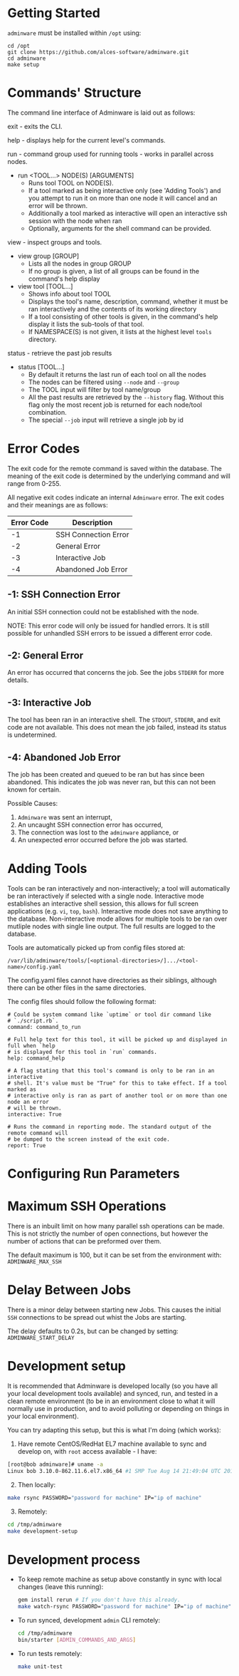 
# Getting Started
`adminware` must be installed within `/opt` using:
```
cd /opt
git clone https://github.com/alces-software/adminware.git
cd adminware
make setup
```

# Commands' Structure
The command line interface of Adminware is laid out as follows:

exit - exits the CLI.

help - displays help for the current level's commands.

run - command group used for running tools - works in parallel across nodes.
 - run <TOOL...> NODE(S) [ARGUMENTS]
    - Runs tool TOOL on NODE(S).
    - If a tool marked as being interactive only (see 'Adding Tools') and you
      attempt to run it on more than one node it will cancel and an error will
      be thrown.
    - Additionally a tool marked as interactive will open an interactive ssh
      session with the node when ran
    - Optionally, arguments for the shell command can be provided.

view - inspect groups and tools.
 - view group [GROUP]
    - Lists all the nodes in group GROUP
    - If no group is given, a list of all groups can be found in the command's
      help display
 - view tool [TOOL...]
    - Shows info about tool TOOL
    - Displays the tool's name, description, command, whether it must
      be ran interactively and the contents of its working directory
    - If a tool consisting of other tools is given, in the command's help display
      it lists the sub-tools of that tool.
    - If NAMESPACE(S) is not given, it lists at the highest level `tools` directory.

status - retrieve the past job results
 - status [TOOL...]
   - By default it returns the last run of each tool on all the nodes
   - The nodes can be filtered using `--node` and `--group`
   - The TOOL input will filter by tool name/group
   - All the past results are retrieved by the `--history` flag. Without this
     flag only the most recent job is returned for each node/tool combination.
   - The special `--job` input will retrieve a single job by id

# Error Codes

The exit code for the remote command is saved within the database. The meaning
of the exit code is determined by the underlying command and will range from
0-255.

All negative exit codes indicate an internal `Adminware` error. The exit codes
and their meanings are as follows:

| Error Code | Description             |
| ---------- | ----------------------- |
| -1         | SSH Connection Error    |
| -2         | General Error           |
| -3         | Interactive Job         |
| -4         | Abandoned Job Error     |

## -1: SSH Connection Error
An initial SSH connection could not be established with the node.

NOTE: This error code will only be issued for handled errors. It is still
possible for unhandled SSH errors to be issued a different error code.

## -2: General Error
An error has occurred that concerns the job. See the jobs `STDERR` for more
details.

## -3: Interactive Job
The tool has been ran in an interactive shell. The `STDOUT`, `STDERR`, and
exit code are not available. This does not mean the job failed, instead its
status is undetermined.

## -4: Abandoned Job Error
The job has been created and queued to be ran but has since been abandoned.
This indicates the job was never ran, but this can not been known for
certain.

Possible Causes:
1. `Adminware` was sent an interrupt,
2. An uncaught SSH connection error has occurred,
3. The connection was lost to the `adminware` appliance, or
4. An unexpected error occurred before the job was started.

# Adding Tools
Tools can be ran interactively and non-interactively; a tool will automatically
be ran interactively if selected with a single node. Interactive mode establishes
an interactive shell session, this allows for full screen applications
(e.g. `vi`, `top`, `bash`). Interactive mode does not save anything to the database.
Non-interactive mode allows for multiple tools to be ran over mutliple nodes with
single line output. The full results are logged to the database.

Tools are automatically picked up from config files stored at:

`/var/lib/adminware/tools/[<optional-directories>/].../<tool-name>/config.yaml`

The config.yaml files cannot have directories as their siblings, although
there can be other files in the same directories.

The config files should follow the following format:
```
# Could be system command like `uptime` or tool dir command like
# `./script.rb`.
command: command_to_run

# Full help text for this tool, it will be picked up and displayed in full when `help
# is displayed for this tool in `run` commands.
help: command_help

# A flag stating that this tool's command is only to be ran in an interactive
# shell. It's value must be "True" for this to take effect. If a tool marked as
# interactive only is ran as part of another tool or on more than one node an error
# will be thrown.
interactive: True

# Runs the command in reporting mode. The standard output of the remote command will
# be dumped to the screen instead of the exit code.
report: True
```

# Configuring Run Parameters

# Maximum SSH Operations
There is an inbuilt limit on how many parallel ssh operations can be made. This
is not strictly the number of open connections, but however the number of actions
that can be preformed over them.

The default maximum is 100, but it can be set from the environment with:
`ADMINWARE_MAX_SSH`

# Delay Between Jobs
There is a minor delay between starting new Jobs. This causes the initial `SSH`
connections to be spread out whist the Jobs are starting.

The delay defaults to 0.2s, but can be changed by setting:
`ADMINWARE_START_DELAY`

# Development setup

It is recommended that Adminware is developed locally (so you have all your
local development tools available) and synced, run, and tested in a clean
remote environment (to be in an environment close to what it will normally use
in production, and to avoid polluting or depending on things in your local
environment).

You can try adapting this setup, but this is what I'm doing (which works):

1. Have remote CentOS/RedHat EL7 machine available to sync and develop on, with
   `root` access available - I have:
  ```bash
  [root@bob adminware]# uname -a
  Linux bob 3.10.0-862.11.6.el7.x86_64 #1 SMP Tue Aug 14 21:49:04 UTC 2018 x86_64 x86_64 x86_64 GNU/Linux
  ```

2. Then locally:
  ```bash
  make rsync PASSWORD="password for machine" IP="ip of machine"
  ```

3. Remotely:
  ```bash
  cd /tmp/adminware
  make development-setup
  ```

# Development process

- To keep remote machine as setup above constantly in sync with local changes
  (leave this running):
  ```bash
  gem install rerun # If you don't have this already.
  make watch-rsync PASSWORD="password for machine" IP="ip of machine"
  ```

- To run synced, development `admin` CLI remotely:
  ```bash
  cd /tmp/adminware
  bin/starter [ADMIN_COMMANDS_AND_ARGS]
  ```

- To run tests remotely:
  ```bash
  make unit-test
  ```
